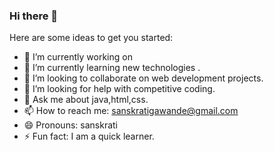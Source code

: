 ### Hi there 👋
Here are some ideas to get you started:

- 🔭 I’m currently working on 
- 🌱 I’m currently learning new technologies .
- 👯 I’m looking to collaborate on web development projects.
- 🤔 I’m looking for help with competitive coding.
- 💬 Ask me about java,html,css.
- 📫 How to reach me: sanskratigawande@gmail.com
- 😄 Pronouns: sanskrati
- ⚡ Fun fact: I am a quick learner.

